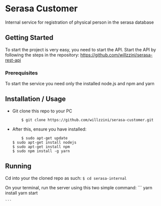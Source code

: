 # Serasa Customer

Internal service for registration of physical person in the serasa database

## Getting Started

To start the project is very easy, you need to start the API. Start the API by following the steps in the repository: https://github.com/willzzini/serasa-rest-api

### Prerequisites

To start the service you need only the installed node.js and npm and yarn


## Installation / Usage
* Git clone this repo to your PC
    ```
        $ git clone https://github.com/willzzini/serasa-customer.git
* After this, ensure you have installed:
    ```
        $ sudo apt-get update
	$ sudo apt-get install nodejs
	$ sudo apt-get install npm
	$ sudo npm install -g yarn
    ```

## Running

Cd into your the cloned repo as such:
        ```
        $ cd serasa-internal
        ```

On your terminal, run the server using this two simple command:
    ```
	yarn install
	yarn start
    
    ```


